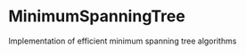 MinimumSpanningTree
===================

Implementation of efficient minimum spanning tree algorithms
